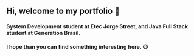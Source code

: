 ## Hi, welcome to my portfolio :blue_heart:
#### System Development student at Etec Jorge Street, and Java Full Stack student at Generation Brasil.
#### I hope than you can find something interesting here. :wink:

